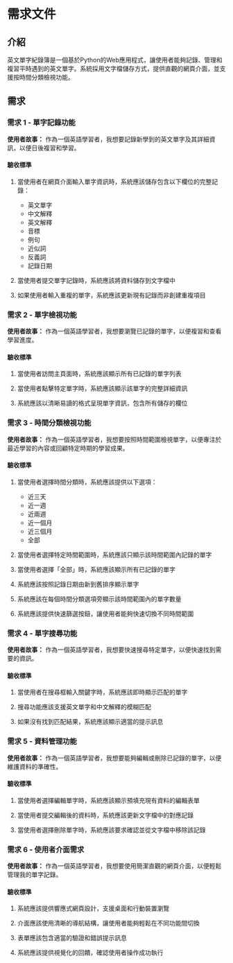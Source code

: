 # 需求文件

## 介紹

英文單字紀錄簿是一個基於Python的Web應用程式，讓使用者能夠記錄、管理和複習平時遇到的英文單字。系統採用文字檔儲存方式，提供直觀的網頁介面，並支援按時間分類檢視功能。

## 需求

### 需求 1 - 單字記錄功能

**使用者故事：** 作為一個英語學習者，我想要記錄新學到的英文單字及其詳細資訊，以便日後複習和學習。

#### 驗收標準

1. 當使用者在網頁介面輸入單字資訊時，系統應該儲存包含以下欄位的完整記錄：
   - 英文單字
   - 中文解釋
   - 英文解釋
   - 音標
   - 例句
   - 近似詞
   - 反義詞
   - 記錄日期

2. 當使用者提交單字記錄時，系統應該將資料儲存到文字檔中

3. 如果使用者輸入重複的單字，系統應該更新現有記錄而非創建重複項目

### 需求 2 - 單字檢視功能

**使用者故事：** 作為一個英語學習者，我想要瀏覽已記錄的單字，以便複習和查看學習進度。

#### 驗收標準

1. 當使用者訪問主頁面時，系統應該顯示所有已記錄的單字列表

2. 當使用者點擊特定單字時，系統應該顯示該單字的完整詳細資訊

3. 系統應該以清晰易讀的格式呈現單字資訊，包含所有儲存的欄位

### 需求 3 - 時間分類檢視功能

**使用者故事：** 作為一個英語學習者，我想要按照時間範圍檢視單字，以便專注於最近學習的內容或回顧特定時期的學習成果。

#### 驗收標準

1. 當使用者選擇時間分類時，系統應該提供以下選項：
   - 近三天
   - 近一週
   - 近兩週
   - 近一個月
   - 近三個月
   - 全部

2. 當使用者選擇特定時間範圍時，系統應該只顯示該時間範圍內記錄的單字

3. 當使用者選擇「全部」時，系統應該顯示所有已記錄的單字

4. 系統應該按照記錄日期由新到舊排序顯示單字

5. 系統應該在每個時間分類選項旁顯示該時間範圍內的單字數量

6. 系統應該提供快速篩選按鈕，讓使用者能夠快速切換不同時間範圍

### 需求 4 - 單字搜尋功能

**使用者故事：** 作為一個英語學習者，我想要快速搜尋特定單字，以便快速找到需要的資訊。

#### 驗收標準

1. 當使用者在搜尋框輸入關鍵字時，系統應該即時顯示匹配的單字

2. 搜尋功能應該支援英文單字和中文解釋的模糊匹配

3. 如果沒有找到匹配結果，系統應該顯示適當的提示訊息

### 需求 5 - 資料管理功能

**使用者故事：** 作為一個英語學習者，我想要能夠編輯或刪除已記錄的單字，以便維護資料的準確性。

#### 驗收標準

1. 當使用者選擇編輯單字時，系統應該顯示預填充現有資料的編輯表單

2. 當使用者提交編輯後的資料時，系統應該更新文字檔中的對應記錄

3. 當使用者選擇刪除單字時，系統應該要求確認並從文字檔中移除該記錄

### 需求 6 - 使用者介面需求

**使用者故事：** 作為一個英語學習者，我想要使用簡潔直觀的網頁介面，以便輕鬆管理我的單字記錄。

#### 驗收標準

1. 系統應該提供響應式網頁設計，支援桌面和行動裝置瀏覽

2. 介面應該使用清晰的導航結構，讓使用者能夠輕鬆在不同功能間切換

3. 表單應該包含適當的驗證和錯誤提示訊息

4. 系統應該提供視覺化的回饋，確認使用者操作成功執行